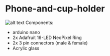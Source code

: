 # Phone-and-cup-holder
![alt text](https://user-images.githubusercontent.com/48057470/53499191-26b7b080-3aa8-11e9-8919-db7c4cbe4a13.jpg)
Components:
- arduino nano
- 2x Adafruit 16-LED NeoPixel Ring
- 2x 3 pin connectors (male & female)
- Acrylic glass

